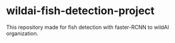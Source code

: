 # wildai-fish-detection-project
This repository made for fish detection with faster-RCNN to wildAI organization.
